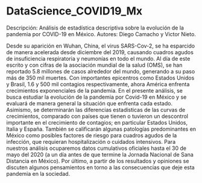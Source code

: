 # DataScience_COVID19_Mx
Descripción: Análisis de estadística descriptiva sobre la evolución de la pandemia por COVID-19 en México. 
Autores: Diego Camacho y Victor Nieto.

Desde su aparición en Wuhan, China, el virus SARS-Cov-2, se ha esparcido de manera acelerada desde diciembre del 2019, causando cuadros agudos de insuficiencia respiratoria y neumonías en todo el mundo. Al día de este escrito y con cifras de la asociación mundial de la salud (OMS), se han reportado 5.8 millones de casos alrededor del mundo, generando a su paso más de 350 mil muertes. Con importantes epicentros como Estados Unidos y Brasil, 1.6 y 500 mil contagios respectivamente, ahora América enfrenta crecimientos exponenciales de la pandemia. 
En el presente análisis, se busca estudiar la evolución de la pandemia por Covid-19 en México y se evaluará de manera general la situación que enfrenta cada estado. Asimismo, se determinarán las diferencias estadísticas de las curvas de crecimientos, comparado con países que tienen o tuvieron un descontrol importante en el crecimiento de contagios; en particular Estados Unidos, Italia y España. También se calificarán algunas patologías predominantes en México como posibles factores de riesgo para cuadros agudos de la infección, que requieran hospitalización o cuidados intensivos. Para nuestros análisis ocuparemos datos cumulativos oficiales hasta el 30 de mayo del 2020 (a un día antes de que termine la Jornada Nacional de Sana Distancia en México). Por último, a partir de los resultados y opiniones se discuten algunos pensamientos en torno a las consecuencias que deje esta pandemia en la sociedad.

